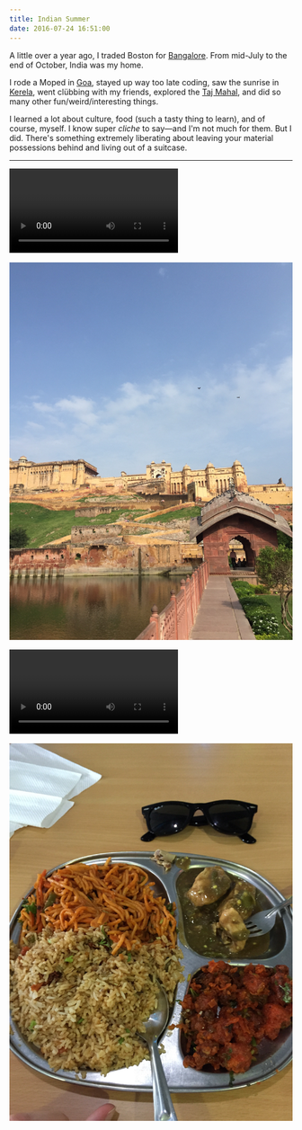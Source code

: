 ```yaml
---
title: Indian Summer
date: 2016-07-24 16:51:00
---
```


A little over a year ago, I traded Boston for [Bangalore](https://en.wikipedia.org/wiki/Bangalore). From mid-July to the end of October, India was my home.

I rode a Moped in [Goa](https://en.wikipedia.org/wiki/Goa), stayed up way too late coding, saw the sunrise in [Kerela](https://en.wikipedia.org/wiki/Kochi,_India), went clübbing with my friends, explored the [Taj Mahal](https://en.wikipedia.org/wiki/Taj_Mahal), and did so many other fun/weird/interesting things.

I learned a lot about culture, food (such a tasty thing to learn), and of course, myself. I know super *cliche* to say—and I'm not much for them. But I did. There's something extremely liberating about leaving your material possessions behind and living out of a suitcase.

---

<video controls>
  <source src="/blog/assets/2016/4/rain.m4v" type="video/mp4">
Your browser does not support the video tag.
</video>

![Amer Fort](/blog/assets/2016/4/fort.jpg)

<video controls>
  <source src="/blog/assets/2016/4/tuk.m4v" type="video/mp4">
Your browser does not support the video tag.
</video>

![Tasty food](/blog/assets/2016/4/food.jpg)